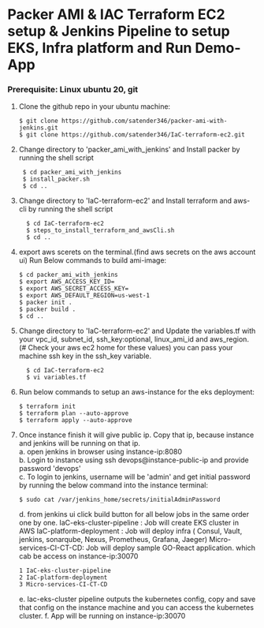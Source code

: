 # Packer AMI & IAC Terraform EC2 setup & Jenkins Pipeline to setup EKS, Infra platform and Run Demo-App 

### Prerequisite: Linux ubuntu 20, git
1. Clone the github repo in your ubuntu machine:
   ```
   $ git clone https://github.com/satender346/packer-ami-with-jenkins.git
   $ git clone https://github.com/satender346/IaC-terraform-ec2.git
   ```
2. Change directory to 'packer_ami_with_jenkins' and Install packer by running the shell script 
    ```
     $ cd packer_ami_with_jenkins
     $ install_packer.sh
     $ cd ..
   ```
3. Change directory to 'IaC-terraform-ec2' and Install terraform and aws-cli by running the shell script
    ``` 
      $ cd IaC-terraform-ec2
      $ steps_to_install_terraform_and_awsCli.sh
      $ cd ..
   ```
4. export aws scerets on the terminal.(find aws secrets on the aws account ui) Run Below commands to build ami-image:
   ```
   $ cd packer_ami_with_jenkins
   $ export AWS_ACCESS_KEY_ID=
   $ export AWS_SECRET_ACCESS_KEY=
   $ export AWS_DEFAULT_REGION=us-west-1
   $ packer init .
   $ packer build .
   $ cd ..
   ```
5. Change directory to 'IaC-terraform-ec2' and Update the variables.tf with your vpc_id, subnet_id, ssh_key:optional, linux_ami_id and aws_region.(# Check your aws ec2 home for these values) you can pass your machine ssh key in the ssh_key variable.
   ```
     $ cd IaC-terraform-ec2
     $ vi variables.tf
   ```
6. Run below commands to setup an aws-instance for the eks deployment:
   ```
   $ terraform init
   $ terraform plan --auto-approve
   $ terraform apply --auto-approve
   ```
7. Once instance finish it will give public ip. Copy that ip, because instance and jenkins will be running on that ip. \
   a. open jenkins in browser using instance-ip:8080 \
   b. Login to instance using ssh devops@instance-public-ip and provide password 'devops' \
   c. To login to jenkins, username will be 'admin' and get initial password by running the below command into the instance terminal:
     ```
     $ sudo cat /var/jenkins_home/secrets/initialAdminPassword
     ```
   d. from jenkins ui click build button for all below jobs in the same order one by one.
       IaC-eks-cluster-pipeline : Job will create EKS cluster in AWS
       IaC-platform-deployment : Job will deploy infra ( Consul, Vault, jenkins, sonarqube, Nexus, Prometheus, Grafana, Jaeger)
       Micro-services-CI-CT-CD: Job will deploy sample GO-React application. which cab be access on instance-ip:30070
      ```
      1 IaC-eks-cluster-pipeline
      2 IaC-platform-deployment
      3 Micro-services-CI-CT-CD
      ```
   e. Iac-eks-cluster pipeline outputs the kubernetes config, copy and save that config on the instance machine and you can access the kubernetes cluster.
   f. App will be running on instance-ip:30070
